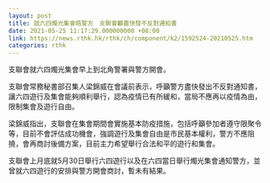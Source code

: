 ```yaml
---
layout: post
title: 就六四燭光集會晤警方　支聯會籲盡快發不反對通知書
date: 2021-05-25 11:17:29.000000000 +08:00
link: https://news.rthk.hk/rthk/ch/component/k2/1592524-20210525.htm
categories: rthk
---
```


支聯會就六四燭光集會早上到北角警署與警方開會。

支聯會常務秘書部召集人梁錦威在會議前表示，呼籲警方盡快發出不反對通知書，讓六四遊行及集會能夠順利舉行，認為疫情已有所緩和，當局不應再以疫情為由，限制集會及遊行自由。

梁錦威指出，支聯會在集會期間會實施基本防疫措施，包括呼籲參加者遵守限聚令等，目前不會評估成功機會，強調遊行及集會自由是市民基本權利，警方不應阻撓，會再商討後備方案，目前主力希望舉行合法和平的遊行和集會。

支聯會上月底就5月30日舉行六四遊行以及在六四當日舉行燭光集會通知警方，並曾就六四遊行的安排與警方開會商討，暫未有結果。
